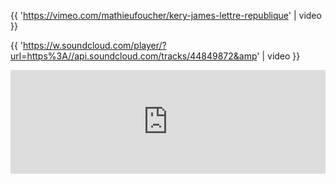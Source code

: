 {{ 'https://vimeo.com/mathieufoucher/kery-james-lettre-republique' | video }}

{{ 'https://w.soundcloud.com/player/?url=https%3A//api.soundcloud.com/tracks/44849872&amp' | video }}

<iframe width="100%" height="166" scrolling="no" frameborder="no" allow="autoplay" src="https://w.soundcloud.com/player/?url=https%3A//api.soundcloud.com/tracks/44849872&amp;color=%23ff5500&amp;auto_play=false&amp;hide_related=false&amp;show_comments=true&amp;show_user=true&amp;show_reposts=false&amp;show_teaser=true"></iframe>